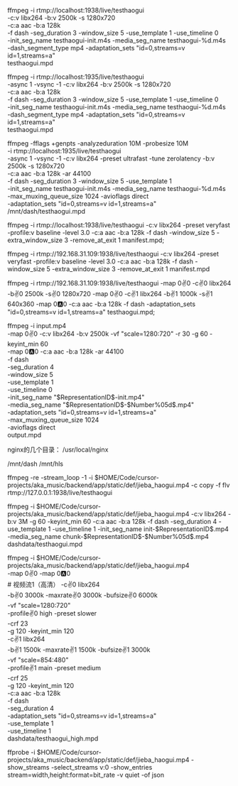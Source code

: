 ffmpeg -i rtmp://localhost:1938/live/testhaogui \
                        -c:v libx264 -b:v 2500k -s 1280x720 \
                        -c:a aac -b:a 128k \
                        -f dash -seg_duration 3 -window_size 5 -use_template 1 -use_timeline 0 \
                        -init_seg_name testhaogui-init.m4s -media_seg_name testhaogui-%d.m4s \
                        -dash_segment_type mp4 -adaptation_sets "id=0,streams=v id=1,streams=a" \
                        testhaogui.mpd


ffmpeg -i rtmp://localhost:1935/live/testhaogui \
                        -async 1 -vsync -1 -c:v libx264 -b:v 2500k -s 1280x720 \
                        -c:a aac -b:a 128k \
                        -f dash -seg_duration 3 -window_size 5 -use_template 1 -use_timeline 0 \
                        -init_seg_name testhaogui-init.m4s -media_seg_name testhaogui-%d.m4s \
                        -dash_segment_type mp4 -adaptation_sets "id=0,streams=v id=1,streams=a" \
                        testhaogui.mpd

ffmpeg -fflags +genpts -analyzeduration 10M -probesize 10M \
  -i rtmp://localhost:1935/live/testhaogui \
  -async 1 -vsync -1 -c:v libx264 -preset ultrafast -tune zerolatency -b:v 2500k -s 1280x720 \
  -c:a aac -b:a 128k -ar 44100 \
  -f dash -seg_duration 3 -window_size 5 -use_template 1 \
  -init_seg_name testhaogui-init.m4s -media_seg_name testhaogui-%d.m4s \
  -max_muxing_queue_size 1024 -avioflags direct \
  -adaptation_sets "id=0,streams=v id=1,streams=a" \
  /mnt/dash/testhaogui.mpd


ffmpeg -i rtmp://localhost:1938/live/testhaogui 
-c:v libx264 -preset veryfast -profile:v baseline -level 3.0 
-c:a aac -b:a 128k 
-f dash -window_size 5 -extra_window_size 3 
-remove_at_exit 1 
manifest.mpd;

ffmpeg -i rtmp://192.168.31.109:1938/live/testhaogui 
-c:v libx264 -preset veryfast -profile:v baseline -level 3.0 
-c:a aac -b:a 128k 
-f dash -window_size 5 -extra_window_size 3 
-remove_at_exit 1 
manifest.mpd

ffmpeg -i rtmp://192.168.31.109:1938/live/testhaogui 
  -map 0:v:0 -c:v:0 libx264 -b:v:0 2500k -s:v:0 1280x720 
  -map 0:v:0 -c:v:1 libx264 -b:v:1 1000k -s:v:1 640x360 
  -map 0:a:0 -c:a aac -b:a 128k 
  -f dash -adaptation_sets "id=0,streams=v id=1,streams=a" 
testhaogui.mpd;


ffmpeg -i input.mp4 \
  -map 0:v:0 -c:v libx264 -b:v 2500k -vf "scale=1280:720" -r 30 -g 60 -keyint_min 60 \
  -map 0:a:0 -c:a aac -b:a 128k -ar 44100 \
  -f dash \
  -seg_duration 4 \
  -window_size 5 \
  -use_template 1 \
  -use_timeline 0 \
  -init_seg_name "\$RepresentationID\$-init.mp4" \
  -media_seg_name "\$RepresentationID\$-\$Number%05d\$.mp4" \
  -adaptation_sets "id=0,streams=v id=1,streams=a" \
  -max_muxing_queue_size 1024 \
  -avioflags direct \
  output.mpd


nginx的几个目录：
/usr/local/nginx

/mnt/dash
/mnt/hls

ffmpeg -re -stream_loop -1 -i $HOME/Code/cursor-projects/aka_music/backend/app/static/def/jieba_haogui.mp4 -c copy -f flv rtmp://127.0.0.1:1938/live/testhaogui

ffmpeg -i $HOME/Code/cursor-projects/aka_music/backend/app/static/def/jieba_haogui.mp4     -c:v libx264 -b:v 3M -g 60 -keyint_min 60     -c:a aac -b:a 128k     -f dash     -seg_duration 4     -use_template 1     -use_timeline 1     -init_seg_name init-\$RepresentationID\$.mp4     -media_seg_name chunk-\$RepresentationID\$-\$Number%05d\$.mp4     dashdata/testhaogui.mpd

ffmpeg -i $HOME/Code/cursor-projects/aka_music/backend/app/static/def/jieba_haogui.mp4 \
    -map 0:v:0 -map 0:a:0 \
    # 视频流1（高清）
    -c:v:0 libx264 \
    -b:v:0 3000k -maxrate:v:0 3000k -bufsize:v:0 6000k \
    -vf "scale=1280:720" \
    -profile:v:0 high -preset slower \
    -crf 23 \
    -g 120 -keyint_min 120 \
    -c:v:1 libx264 \
    -b:v:1 1500k -maxrate:v:1 1500k -bufsize:v:1 3000k \
    -vf "scale=854:480" \
    -profile:v:1 main -preset medium \
    -crf 25 \
    -g 120 -keyint_min 120 \
    -c:a aac -b:a 128k \
    -f dash \
    -seg_duration 4 \
    -adaptation_sets "id=0,streams=v id=1,streams=a" \
    -use_template 1 \
    -use_timeline 1 \
    dashdata/testhaogui_high.mpd


ffprobe -i $HOME/Code/cursor-projects/aka_music/backend/app/static/def/jieba_haogui.mp4 -show_streams -select_streams v:0 -show_entries stream=width,height:format=bit_rate -v quiet -of json